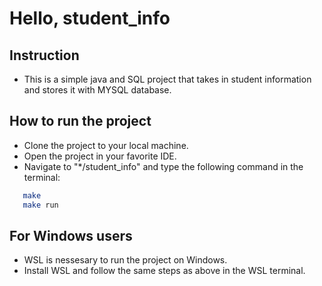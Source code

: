 # Hello, student_info

## Instruction

- This is a simple java and SQL project that takes in student information and stores it with MYSQL database.

## How to run the project

- Clone the project to your local machine.
- Open the project in your favorite IDE.
- Navigate to "*/student_info" and type the following command in the terminal:

```bash
   make 
   make run
```

## For Windows users

- WSL is nessesary to run the project on Windows.
- Install WSL and follow the same steps as above in the WSL terminal.
